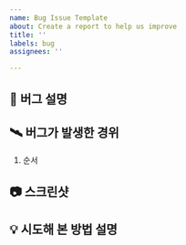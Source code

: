 ```yaml
---
name: Bug Issue Template
about: Create a report to help us improve
title: ''
labels: bug
assignees: ''

---
```


## 🚨 버그 설명
<!-- 어떤 버그가 발생했는지 간략하게 적어주세요. -->

## 🛰️ 버그가 발생한 경위
<!-- 어디서 버그가 발생했는지 재현 방법을 적어주세요. -->
1. 순서

## 📷 스크린샷
<!-- 버그 스크린샷이 필요하다면 첨부해주세요. -->

## 💡 시도해 본 방법 설명
<!-- 버그 해결을 위해 시도한 방법이 있다면 적어주세요.  -->
